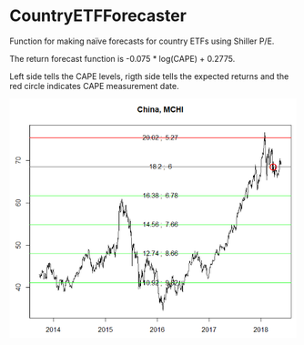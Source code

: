 # CountryETFForecaster
Function for making naïve forecasts for country ETFs using Shiller P/E.

The return forecast function is -0.075 * log(CAPE) + 0.2775.

Left side tells the CAPE levels, rigth side tells the expected returns and the red circle indicates CAPE measurement date.

![China](https://github.com/KaroRonty/CountryETFForecaster/blob/master/china.PNG?raw=true)
